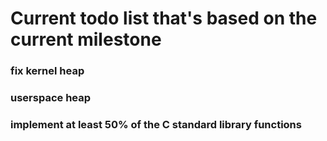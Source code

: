 # Current todo list that's based on the current milestone
### fix kernel heap
### userspace heap
### implement at least 50% of the C standard library functions